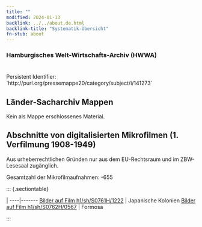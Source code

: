 ```yaml
---
title: ""
modified: 2024-01-13
backlink: ../../about.de.html
backlink-title: "Systematik-Übersicht"
fn-stub: about
---
```


### Hamburgisches Welt-Wirtschafts-Archiv (HWWA)

# 

<div class="hint">Persistent Identifier: `http://purl.org/pressemappe20/category/subject/i/141273`</div>







## Länder-Sacharchiv Mappen





Kein als Mappe erschlossenes Material.



<a id="filmsections" />

## Abschnitte von digitalisierten Mikrofilmen (1. Verfilmung 1908-1949)

<p>Aus urheberrechtlichen Gründen nur aus dem EU-Rechtsraum und im ZBW-Lesesaal zugänglich.</p>


<p>Gesamtzahl der Mikrofilmaufnahmen: -655</p>





::: {.sectiontable}

 | 
----|-------
<a class="btn" href="https://pm20.zbw.eu/film/h1/sh/S0761H/1222" rel="nofollow">Bilder auf Film h1/sh/S0761H/1222</a> | Japanische Kolonien
<a class="btn" href="https://pm20.zbw.eu/film/h1/sh/S0762H/0567" rel="nofollow">Bilder auf Film h1/sh/S0762H/0567</a> | Formosa


:::
















